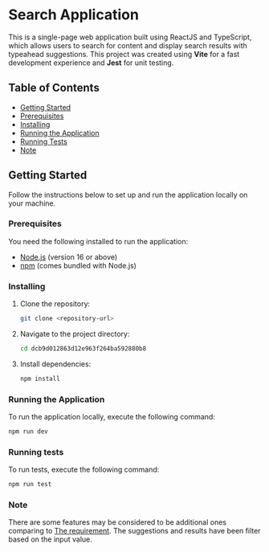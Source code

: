 # Search Application

This is a single-page web application built using ReactJS and TypeScript, which allows users to search for content and display search results with typeahead suggestions. This project was created using **Vite** for a fast development experience and **Jest** for unit testing.

## Table of Contents

- [Getting Started](#getting-started)
- [Prerequisites](#prerequisites)
- [Installing](#installing)
- [Running the Application](#running-the-application)
- [Running Tests](#running-tests)
- [Note](#note)

## Getting Started

Follow the instructions below to set up and run the application locally on your machine.

### Prerequisites

You need the following installed to run the application:

- [Node.js](https://nodejs.org/) (version 16 or above)
- [npm](https://www.npmjs.com/) (comes bundled with Node.js)

### Installing

1. Clone the repository:

   ```bash
   git clone <repository-url>
   ```

2. Navigate to the project directory:

   ```bash
   cd dcb9d012863d12e963f264ba592880b8
   ```

3. Install dependencies:

   ```bash
   npm install
   ```

### Running the Application

To run the application locally, execute the following command:

```bash
npm run dev
```

### Running tests

To run tests, execute the following command:

```bash
npm run test
```

### Note

There are some features may be considered to be additional ones comparing to [The requirement](https://gist.github.com/yuhong90/b5544baebde4bfe9fe2d12e8e5502cbf). The suggestions and results have been filter based on the input value.
